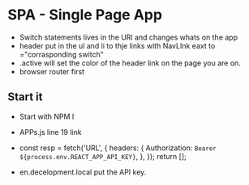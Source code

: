 # SPA - Single Page App

- Switch statements lives in the URl and changes whats on the app
- header put in the ul and li to thje links with NavLInk eaxt to ="corrasponding switch"
- .active will set the color of the header link on the page you are on.
- browser router first

## Start it

- Start with NPM I
- APPs.js line 19 link
- const resp = fetch('URL', {
  headers: {
  Authorization: `Bearer ${process.env.REACT_APP_API_KEY}`,
  },
  });
  return [];

- en.decelopment.local put the API key.
